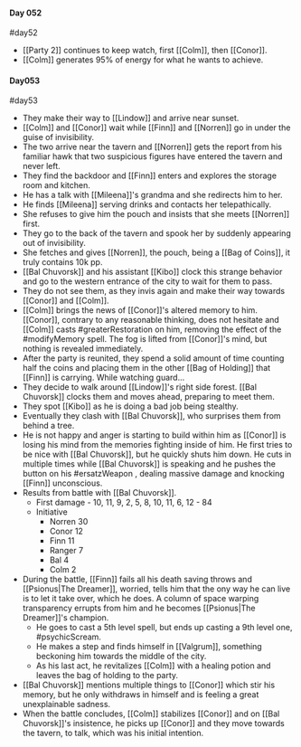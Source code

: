 #### Day 052
#day52 
- [[Party 2]] continues to keep watch, first [[Colm]], then [[Conor]].
- [[Colm]] generates 95% of energy for what he wants to achieve.

#### Day053
#day53 
- They make their way to [[Lindow]] and arrive near sunset.
- [[Colm]] and [[Conor]] wait while [[Finn]] and [[Norren]] go in under the guise of invisibility.
- The two arrive near the tavern and [[Norren]] gets the report from his familiar hawk that two suspicious figures have entered the tavern and never left.
- They find the backdoor and [[Finn]] enters and explores the storage room and kitchen.
- He has a talk with [[Mileena]]'s grandma and she redirects him to her.
- He finds [[Mileena]] serving drinks and contacts her telepathically.
- She refuses to give him the pouch and insists that she meets [[Norren]] first.
- They go to the back of the tavern and spook her by suddenly appearing out of invisibility.
- She fetches and gives [[Norren]], the pouch, being a [[Bag of Coins]], it truly contains 10k pp.
- [[Bal Chuvorsk]] and his assistant [[Kibo]] clock this strange behavior and go to the western entrance of the city to wait for them to pass.
- They do not see them, as they invis again and make their way towards [[Conor]] and [[Colm]].
- [[Colm]] brings the news of [[Conor]]'s altered memory to him. [[Conor]], contrary to any reasonable thinking, does not hesitate and [[Colm]] casts #greaterRestoration on him, removing the effect of the #modifyMemory spell. The fog is lifted from [[Conor]]'s mind, but nothing is revealed immediately.
- After the party is reunited, they spend a solid amount of time counting half the coins and placing them in the other [[Bag of Holding]] that [[Finn]] is carrying. While watching guard...
- They decide to walk around [[Lindow]]'s right side forest. [[Bal Chuvorsk]] clocks them and moves ahead, preparing to meet them.
- They spot [[Kibo]] as he is doing a bad job being stealthy.
- Eventually they clash with [[Bal Chuvorsk]], who surprises them from behind a tree.
- He is not happy and anger is starting to build within him as [[Conor]] is losing his mind from the memories fighting inside of him. He first tries to be nice with [[Bal Chuvorsk]], but he quickly shuts him down. He cuts in multiple times while [[Bal Chuvorsk]] is speaking and he pushes the button on his #ersatzWeapon , dealing massive damage and knocking [[Finn]] unconscious.
- Results from battle with [[Bal Chuvorsk]].
	- First damage - 10, 11, 9, 2, 5, 8, 10, 11, 6, 12 - 84
	- Initiative
		- Norren	30
		- Conor	12
		- Finn	11
		- Ranger	7
		- Bal		4
		- Colm	2
- During the battle, [[Finn]] fails all his death saving throws and [[Psionus|The Dreamer]], worried, tells him that the ony way he can live is to let it take over, which he does. A column of space warping transparency errupts from him and he becomes [[Psionus|The Dreamer]]'s champion.
	- He goes to cast a 5th level spell, but ends up casting a 9th level one, #psychicScream.
	- He makes a step and finds himself in [[Valgrum]], something beckoning him towards the middle of the city.
	- As his last act, he revitalizes [[Colm]] with a healing potion and leaves the bag of holding to the party.
- [[Bal Chuvorsk]] mentions multiple things to [[Conor]] which stir his memory, but he only withdraws in himself and is feeling a great unexplainable sadness.
- When the battle concludes, [[Colm]] stabilizes [[Conor]] and on [[Bal Chuvorsk]]'s insistence, he picks up [[Conor]] and they move towards the tavern, to talk, which was his initial intention.